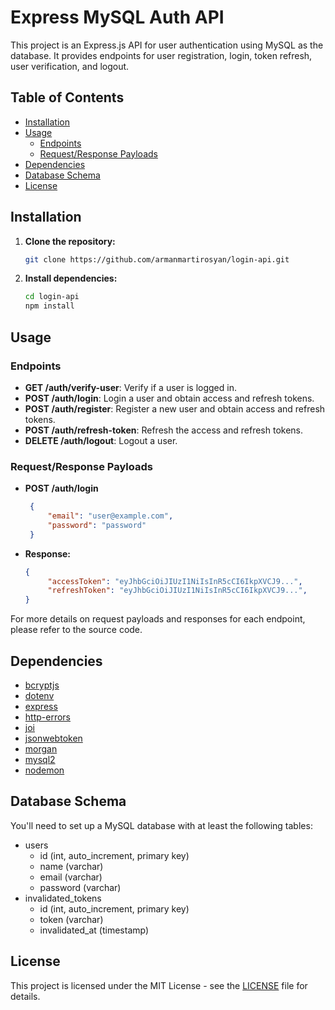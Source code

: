 # Express MySQL Auth API

This project is an Express.js API for user authentication using MySQL as the database. It provides endpoints for user registration, login, token refresh, user verification, and logout.

## Table of Contents

- [Installation](#installation)
- [Usage](#usage)
  - [Endpoints](#endpoints)
  - [Request/Response Payloads](#requestresponse-payloads)
- [Dependencies](#dependencies)
- [Database Schema](#database-schema)
- [License](#license)

## Installation

1. **Clone the repository:**

   ```bash
   git clone https://github.com/armanmartirosyan/login-api.git
   ```

2. **Install dependencies:**

    ```bash
    cd login-api
    npm install
    ```

## Usage

### Endpoints

- **GET /auth/verify-user**: Verify if a user is logged in.
- **POST /auth/login**: Login a user and obtain access and refresh tokens.
- **POST /auth/register**: Register a new user and obtain access and refresh tokens.
- **POST /auth/refresh-token**: Refresh the access and refresh tokens.
- **DELETE /auth/logout**: Logout a user.

### Request/Response Payloads

- **POST /auth/login**

   ```json
    {
        "email": "user@example.com",
        "password": "password"
    }

- **Response:**

   ```json
   {
        "accessToken": "eyJhbGciOiJIUzI1NiIsInR5cCI6IkpXVCJ9...",
        "refreshToken": "eyJhbGciOiJIUzI1NiIsInR5cCI6IkpXVCJ9...",
   }

For more details on request payloads and responses for each endpoint, please refer to the source code.

## Dependencies

- [bcryptjs](https://www.npmjs.com/package/bcryptjs)
- [dotenv](https://www.npmjs.com/package/dotenv)
- [express](https://www.npmjs.com/package/express)
- [http-errors](https://www.npmjs.com/package/http-errors)
- [joi](https://www.npmjs.com/package/joi)
- [jsonwebtoken](https://www.npmjs.com/package/jsonwebtoken)
- [morgan](https://www.npmjs.com/package/morgan)
- [mysql2](https://www.npmjs.com/package/mysql2)
- [nodemon](https://www.npmjs.com/package/nodemon)

## Database Schema

You'll need to set up a MySQL database with at least the following tables:

- users
  - id (int, auto_increment, primary key)
  - name (varchar)
  - email (varchar)
  - password (varchar)
- invalidated_tokens
  - id (int, auto_increment, primary key)
  - token (varchar)
  - invalidated_at (timestamp)

## License

This project is licensed under the MIT License - see the [LICENSE](LICENSE) file for details.
